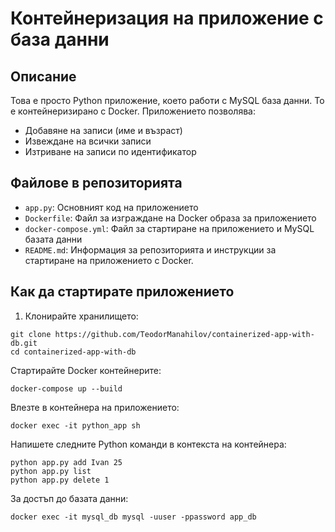 # Контейнеризация на приложение с база данни

## Описание
Това е просто Python приложение, което работи с MySQL база данни. То е контейнеризирано с Docker. Приложението позволява:
- Добавяне на записи (име и възраст)
- Извеждане на всички записи
- Изтриване на записи по идентификатор

## Файлове в репозиторията
- `app.py`: Основният код на приложението
- `Dockerfile`: Файл за изграждане на Docker образа за приложението
- `docker-compose.yml`: Файл за стартиране на приложението и MySQL базата данни
- `README.md`: Информация за репозиторията и инструкции за стартиране на приложението с Docker.

## Как да стартирате приложението

1. Клонирайте хранилището:
```
git clone https://github.com/TeodorManahilov/containerized-app-with-db.git
cd containerized-app-with-db
```

Стартирайте Docker контейнерите:
```
docker-compose up --build
```

Влезте в контейнера на приложението:
```
docker exec -it python_app sh
```

Напишете следните Python команди в контекста на контейнера:
```
python app.py add Ivan 25
python app.py list
python app.py delete 1
```

За достъп до базата данни:
```
docker exec -it mysql_db mysql -uuser -ppassword app_db
```
